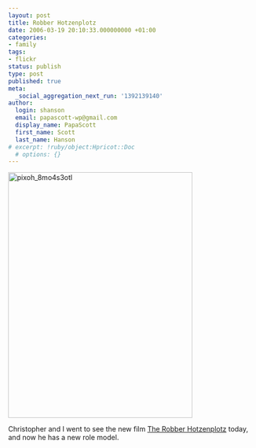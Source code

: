 ```yaml
---
layout: post
title: Robber Hotzenplotz
date: 2006-03-19 20:10:33.000000000 +01:00
categories:
- family
tags:
- flickr
status: publish
type: post
published: true
meta:
  _social_aggregation_next_run: '1392139140'
author:
  login: shanson
  email: papascott-wp@gmail.com
  display_name: PapaScott
  first_name: Scott
  last_name: Hanson
# excerpt: !ruby/object:Hpricot::Doc
  # options: {}
---
```

<p><a href="http://www.flickr.com/photos/papascott/114771320/" title="Photo Sharing"><img src="http://static.flickr.com/48/114771320_dd01bb48c8.jpg" width="375" height="500" alt="pixoh_8mo4s3otl" /></a></p>
<p>Christopher and I went to see the new film <a href="http://www.german-cinema.de/archive/film_view.php?film_id=1377">The Robber Hotzenplotz</a> today, and now he has a new role model.</p>
